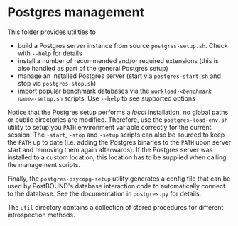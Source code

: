 # Postgres management

This folder provides utilities to

- build a Postgres server instance from source `postgres-setup.sh`. Check with `--help` for details
- install a number of recommended and/or required extensions (this is also handled as part of the general Postgres setup)
- manage an installed Postgres server (start via `postgres-start.sh` and stop via `postgres-stop.sh`)
- import popular benchmark databases via the <code>workload-_\<benchmark name\>_-setup.sh</code> scripts. Use `--help` to see supported options

Notice that the Postgres setup performs a _local_ installation, no global paths or public
directories are modified. Therefore, use the `postgres-load-env.sh` utility to setup you `PATH`
environment variable correctly for the current session. The `-start`, `-stop` and `-setup`
scripts can also be sourced to keep the `PATH` up to date (i.e. adding the Postgres binaries
to the `PATH` upon server start and removing them again afterwards). If the Postgres server
was installed to a custom location, this location has to be supplied when calling the
management scripts.

Finally, the `postgres-psycopg-setup` utility generates a config file that can be used by
PostBOUND's database interaction code to automatically connect to the database. See the
documentation in `postgres.py` for details.

The `util` directory contains a collection of stored procedures for different introspection methods.

